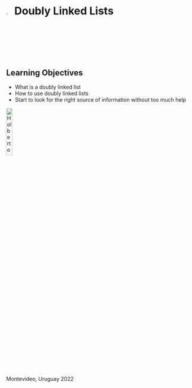 # <a> <img src="https://upload.wikimedia.org/wikipedia/commons/thumb/1/18/C_Programming_Language.svg/1200px-C_Programming_Language.svg.png" alt="Search algorithms" width=3% heigth=3% ></img></a> Doubly Linked Lists

## Learning Objectives
- What is a doubly linked list
- How to use doubly linked lists
- Start to look for the right source of information without too much help

<a> <img src="https://apply.holbertonschool.com/holberton-logo.png" alt="Holberton logo" width=18% heigth=18% ></img></a>

Montevideo, Uruguay 2022
